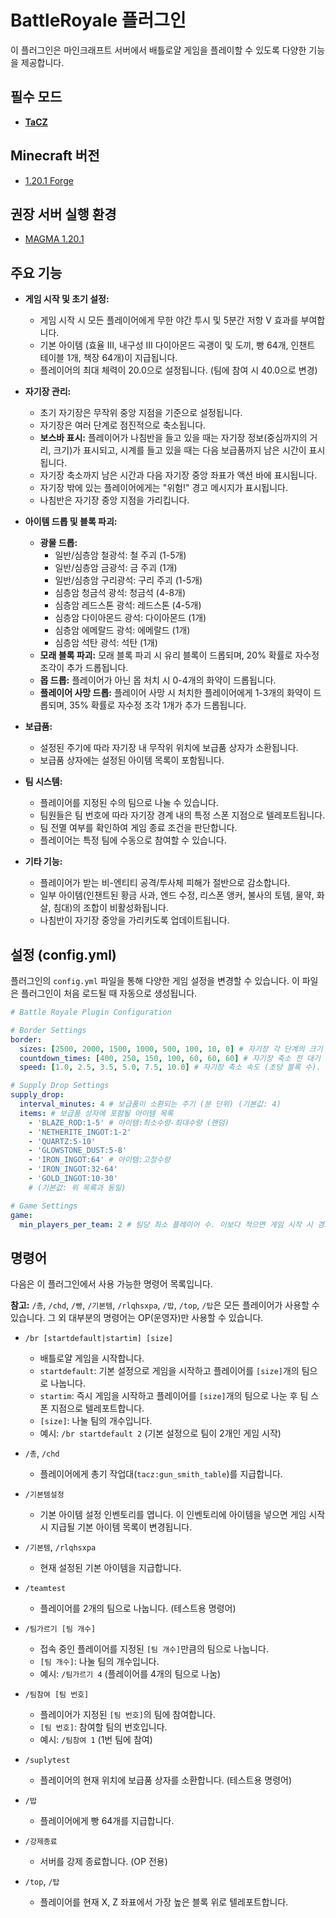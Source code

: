 # BattleRoyale 플러그인

이 플러그인은 마인크래프트 서버에서 배틀로얄 게임을 플레이할 수 있도록 다양한 기능을 제공합니다.

## 필수 모드
*   **[TaCZ](https://modrinth.com/mod/timeless-and-classics-zero)**

## Minecraft 버전
*   [1.20.1 Forge](https://files.minecraftforge.net/net/minecraftforge/forge/index_1.20.1.html)

## 권장 서버 실행 환경
*   [MAGMA 1.20.1](https://startminecraft.com/software/magma)

## 주요 기능

*   **게임 시작 및 초기 설정:**
    *   게임 시작 시 모든 플레이어에게 무한 야간 투시 및 5분간 저항 V 효과를 부여합니다.
    *   기본 아이템 (효율 III, 내구성 III 다이아몬드 곡괭이 및 도끼, 빵 64개, 인챈트 테이블 1개, 책장 64개)이 지급됩니다.
    *   플레이어의 최대 체력이 20.0으로 설정됩니다. (팀에 참여 시 40.0으로 변경)

*   **자기장 관리:**
    *   초기 자기장은 무작위 중앙 지점을 기준으로 설정됩니다.
    *   자기장은 여러 단계로 점진적으로 축소됩니다.
    *   **보스바 표시:** 플레이어가 나침반을 들고 있을 때는 자기장 정보(중심까지의 거리, 크기)가 표시되고, 시계를 들고 있을 때는 다음 보급품까지 남은 시간이 표시됩니다.
    *   자기장 축소까지 남은 시간과 다음 자기장 중앙 좌표가 액션 바에 표시됩니다.
    *   자기장 밖에 있는 플레이어에게는 "위험!" 경고 메시지가 표시됩니다.
    *   나침반은 자기장 중앙 지점을 가리킵니다.

*   **아이템 드롭 및 블록 파괴:**
    *   **광물 드롭:**
        *   일반/심층암 철광석: 철 주괴 (1-5개)
        *   일반/심층암 금광석: 금 주괴 (1개)
        *   일반/심층암 구리광석: 구리 주괴 (1-5개)
        *   심층암 청금석 광석: 청금석 (4-8개)
        *   심층암 레드스톤 광석: 레드스톤 (4-5개)
        *   심층암 다이아몬드 광석: 다이아몬드 (1개)
        *   심층암 에메랄드 광석: 에메랄드 (1개)
        *   심층암 석탄 광석: 석탄 (1개)
    *   **모래 블록 파괴:** 모래 블록 파괴 시 유리 블록이 드롭되며, 20% 확률로 자수정 조각이 추가 드롭됩니다.
    *   **몹 드롭:** 플레이어가 아닌 몹 처치 시 0-4개의 화약이 드롭됩니다.
    *   **플레이어 사망 드롭:** 플레이어 사망 시 처치한 플레이어에게 1-3개의 화약이 드롭되며, 35% 확률로 자수정 조각 1개가 추가 드롭됩니다.

*   **보급품:**
    *   설정된 주기에 따라 자기장 내 무작위 위치에 보급품 상자가 소환됩니다.
    *   보급품 상자에는 설정된 아이템 목록이 포함됩니다.

*   **팀 시스템:**
    *   플레이어를 지정된 수의 팀으로 나눌 수 있습니다.
    *   팀원들은 팀 번호에 따라 자기장 경계 내의 특정 스폰 지점으로 텔레포트됩니다.
    *   팀 전멸 여부를 확인하여 게임 종료 조건을 판단합니다.
    *   플레이어는 특정 팀에 수동으로 참여할 수 있습니다.

*   **기타 기능:**
    *   플레이어가 받는 비-엔티티 공격/투사체 피해가 절반으로 감소합니다.
    *   일부 아이템(인챈트된 황금 사과, 엔드 수정, 리스폰 앵커, 불사의 토템, 물약, 화살, 침대)의 조합이 비활성화됩니다.
    *   나침반이 자기장 중앙을 가리키도록 업데이트됩니다.

## 설정 (config.yml)

플러그인의 `config.yml` 파일을 통해 다양한 게임 설정을 변경할 수 있습니다. 이 파일은 플러그인이 처음 로드될 때 자동으로 생성됩니다.

```yaml
# Battle Royale Plugin Configuration

# Border Settings
border:
  sizes: [2500, 2000, 1500, 1000, 500, 100, 10, 0] # 자기장 각 단계의 크기 (블록 단위) (기본값: [2500, 2000, 1500, 1000, 500, 100, 10, 0])
  countdown_times: [400, 250, 150, 100, 60, 60, 60] # 자기장 축소 전 대기 시간 (틱 단위, 20틱 = 1초) (기본값: [400, 250, 150, 100, 60, 60, 60])
  speed: [1.0, 2.5, 3.5, 5.0, 7.5, 10.0] # 자기장 축소 속도 (초당 블록 수). 각 단계별 속도를 지정합니다. (기본값: [1.0, 2.5, 3.5, 5.0, 7.5, 10.0])

# Supply Drop Settings
supply_drop:
  interval_minutes: 4 # 보급품이 소환되는 주기 (분 단위) (기본값: 4)
  items: # 보급품 상자에 포함될 아이템 목록
    - 'BLAZE_ROD:1-5' # 아이템:최소수량-최대수량 (랜덤)
    - 'NETHERITE_INGOT:1-2'
    - 'QUARTZ:5-10'
    - 'GLOWSTONE_DUST:5-8'
    - 'IRON_INGOT:64' # 아이템:고정수량
    - 'IRON_INGOT:32-64'
    - 'GOLD_INGOT:10-30'
    # (기본값: 위 목록과 동일)

# Game Settings
game:
  min_players_per_team: 2 # 팀당 최소 플레이어 수. 이보다 적으면 게임 시작 시 경고 메시지가 표시됩니다. (기본값: 2)
```

## 명령어

다음은 이 플러그인에서 사용 가능한 명령어 목록입니다.

**참고:** `/총`, `/chd`, `/빵`, `/기본템`, `/rlqhsxpa`, `/밥`, `/top`, `/탑`은 모든 플레이어가 사용할 수 있습니다. 그 외 대부분의 명령어는 OP(운영자)만 사용할 수 있습니다.

*   `/br [startdefault|startim] [size]`
    *   배틀로얄 게임을 시작합니다.
    *   `startdefault`: 기본 설정으로 게임을 시작하고 플레이어를 `[size]`개의 팀으로 나눕니다.
    *   `startim`: 즉시 게임을 시작하고 플레이어를 `[size]`개의 팀으로 나눈 후 팀 스폰 지점으로 텔레포트합니다.
    *   `[size]`: 나눌 팀의 개수입니다.
    *   예시: `/br startdefault 2` (기본 설정으로 팀이 2개인 게임 시작)

*   `/총`, `/chd`
    *   플레이어에게 총기 작업대(`tacz:gun_smith_table`)를 지급합니다.

*   `/기본템설정`
    *   기본 아이템 설정 인벤토리를 엽니다. 이 인벤토리에 아이템을 넣으면 게임 시작 시 지급될 기본 아이템 목록이 변경됩니다.

*   `/기본템`, `/rlqhsxpa`
    *   현재 설정된 기본 아이템을 지급합니다.

*   `/teamtest`
    *   플레이어를 2개의 팀으로 나눕니다. (테스트용 명령어)

*   `/팀가르기 [팀 개수]`
    *   접속 중인 플레이어를 지정된 `[팀 개수]`만큼의 팀으로 나눕니다.
    *   `[팀 개수]`: 나눌 팀의 개수입니다.
    *   예시: `/팀가르기 4` (플레이어를 4개의 팀으로 나눔)

*   `/팀참여 [팀 번호]`
    *   플레이어가 지정된 `[팀 번호]`의 팀에 참여합니다.
    *   `[팀 번호]`: 참여할 팀의 번호입니다.
    *   예시: `/팀참여 1` (1번 팀에 참여)

*   `/suplytest`
    *   플레이어의 현재 위치에 보급품 상자를 소환합니다. (테스트용 명령어)

*   `/밥`
    *   플레이어에게 빵 64개를 지급합니다.

*   `/강제종료`
    *   서버를 강제 종료합니다. (OP 전용)

*   `/top`, `/탑`
    *   플레이어를 현재 X, Z 좌표에서 가장 높은 블록 위로 텔레포트합니다.